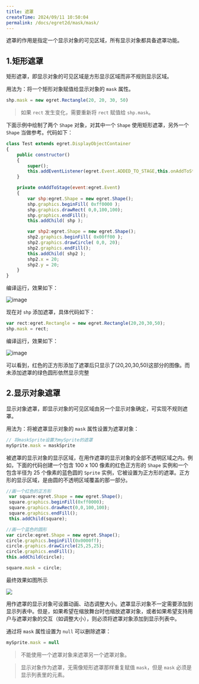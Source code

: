 ```yaml
---
title: 遮罩
createTime: 2024/09/11 10:50:04
permalink: /docs/egret2d/mask/mask/
---
```


遮罩的作用是指定一个显示对象的可见区域，所有显示对象都具备遮罩功能。

## 1.矩形遮罩

矩形遮罩，即显示对象的可见区域是方形显示区域而非不规则显示区域。

用法为：将一个矩形对象赋值给显示对象的 `mask` 属性。

~~~javascript
shp.mask = new egret.Rectangle(20, 20, 30, 50)
~~~

> 如果 `rect` 发生变化，需要重新将 `rect` 赋值给 `shp.mask`。

下面示例中绘制了两个 `Shape` 对象，对其中一个 `Shape` 使用矩形遮罩，另外一个 `Shape` 当做参考。代码如下：

~~~javascript
class Test extends egret.DisplayObjectContainer
{
    public constructor()
    {
        super();
        this.addEventListener(egret.Event.ADDED_TO_STAGE,this.onAddToStage,this);
    }

    private onAddToStage(event:egret.Event)
    {
        var shp:egret.Shape = new egret.Shape();
        shp.graphics.beginFill( 0xff0000 );
        shp.graphics.drawRect( 0,0,100,100);
        shp.graphics.endFill();
        this.addChild( shp );

        var shp2:egret.Shape = new egret.Shape();
        shp2.graphics.beginFill( 0x00ff00 );
        shp2.graphics.drawCircle( 0,0, 20);
        shp2.graphics.endFill();
        this.addChild( shp2 );
        shp2.x = 20;
        shp2.y = 20;
    }
}
~~~

编译运行，效果如下：

![image](55653415102ac.png)

现在对 `shp` 添加遮罩，具体代码如下：

~~~javascript
var rect:egret.Rectangle = new egret.Rectangle(20,20,30,50);
shp.mask = rect;
~~~

编译运行，效果如下：

![image](5565341511ede.png)

可以看到，红色的正方形添加了遮罩后只显示了(20,20,30,50)这部分的图像。而未添加遮罩的绿色圆形依然显示完整

## 2.显示对象遮罩

显示对象遮罩，即显示对象的可见区域由另一个显示对象确定，可实现不规则遮罩。

用法为：将被遮罩显示对象的 `mask` 属性设置为遮罩对象：

```javascript
// 将maskSprite设置为mySprite的遮罩
mySprite.mask = maskSprite
```
被遮罩的显示对象的显示区域，在用作遮罩的显示对象的全部不透明区域之内。例如，下面的代码创建一个包含 100 x 100 像素的红色正方形的 `Shape` 实例和一个包含半径为 25 个像素的蓝色圆的 `Sprite` 实例，它被设置为正方形的遮罩。正方形的显示区域，是由圆的不透明区域覆盖的那一部分。

```javascript
//画一个红色的正方形
 var square:egret.Shape = new egret.Shape();
 square.graphics.beginFill(0xff0000);
 square.graphics.drawRect(0,0,100,100);
 square.graphics.endFill();
 this.addChild(square);

//画一个蓝色的圆形
var circle:egret.Shape = new egret.Shape();
circle.graphics.beginFill(0x0000ff);
circle.graphics.drawCircle(25,25,25);
circle.graphics.endFill();
this.addChild(circle);

square.mask = circle;
```
最终效果如图所示

![](55a32cdb75779.png)

用作遮罩的显示对象可设置动画、动态调整大小。遮罩显示对象不一定需要添加到显示列表中。但是，如果希望在缩放舞台时也缩放遮罩对象，或者如果希望支持用户与遮罩对象的交互（如调整大小），则必须将遮罩对象添加到显示列表中。

通过将 `mask` 属性设置为 `null` 可以删除遮罩：

```javascript
mySprite.mask = null
```
> 不能使用一个遮罩对象来遮罩另一个遮罩对象。

> 显示对象作为遮罩，无需像矩形遮罩那样重复赋值 `mask`，但是 `mask` 必须是显示列表里的元素。

